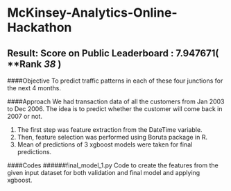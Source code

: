 # McKinsey-Analytics-Online-Hackathon

## Result: Score on **Public Leaderboard** : 	7.947671( **Rank *38* )

####Objective
To predict traffic patterns in each of these four junctions for the next 4 months.

####Approach
We had transaction data of all the customers from Jan 2003 to Dec 2006. The idea is to predict whether the customer will come back in 2007 or not. 

1. The first step was feature extraction from the DateTime variable.
2. Then, feature selection was performed using Boruta package in R.
3. Mean of predictions of 3 xgboost models were taken for final predictions.

####Codes 
######final_model_1.py
Code to create the features from the given input dataset for both validation and final model and applying xgboost.

